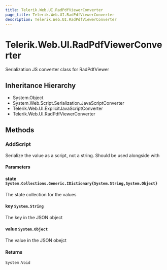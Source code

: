 ```yaml
---
title: Telerik.Web.UI.RadPdfViewerConverter
page_title: Telerik.Web.UI.RadPdfViewerConverter
description: Telerik.Web.UI.RadPdfViewerConverter
---
```


# Telerik.Web.UI.RadPdfViewerConverter

Serialization JS converter class for RadPdfViewer

## Inheritance Hierarchy

* System.Object
* System.Web.Script.Serialization.JavaScriptConverter
* Telerik.Web.UI.ExplicitJavaScriptConverter
* Telerik.Web.UI.RadPdfViewerConverter

## Methods

###  AddScript

Serialize the value as a script, not a string. Should be used alongside with

#### Parameters

#### state `System.Collections.Generic.IDictionary{System.String,System.Object}`

The state collection for the values

#### key `System.String`

The key in the JSON object

#### value `System.Object`

The value in the JSON obejct

#### Returns

`System.Void` 

